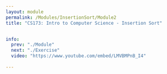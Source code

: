 ```yaml
---
layout: module
permalink: /Modules/InsertionSort/Module2
title: "CS173: Intro to Computer Science - Insertion Sort"


info:
  prev: "./Module"
  next: "./Exercise"
  video: "https://www.youtube.com/embed/LMVBMPnB_I4"
  
---
```

